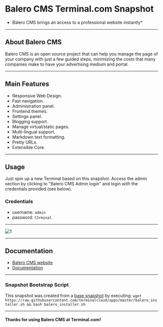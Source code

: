 # **Balero CMS** Terminal.com Snapshot

* Balero CMS brings an access to a professional website instantly*

---

## About Balero CMS

Balero CMS is an open source project that can help you manage the page of your company with just a few guided steps, minimizing the costs that many companies make to have your advertising medium and portal.

---

## Main Features

- Responsive Web Design.
- Fast navigation.
- Administration panel.
- Frontend themes.
- Settings panel.
- Blogging support.
- Manage virtual/static pages.
- Multi-lingual support.
- Markdown text formatting.
- Pretty URLs.
- Extensible Core.

---

## Usage

Just spin up a new Terminal based on this snapshot. Access the admin section by clicking to "Balero CMS Admin login" and login with the credentials provided (see below).

### Credentials

- username: `admin`
- password: `t3rminal`

---

![1](IMAGE_URL)

---

## Documentation

- [Balero CMS website](http://www.balerocms.com/)
- [Documentation](http://docs.balerocms.com/)

---

### Snapshot Bootstrap Script

This snapshot was created from a [base snapshot](https://www.terminal.com/tiny/FzpHiTXG1K) by executing:
`wget https://raw.githubusercontent.com/terminalcloud/apps/master/balero_installer.sh && bash balero_installer.sh`

---

#### Thanks for using Balero CMS at Terminal.com!
